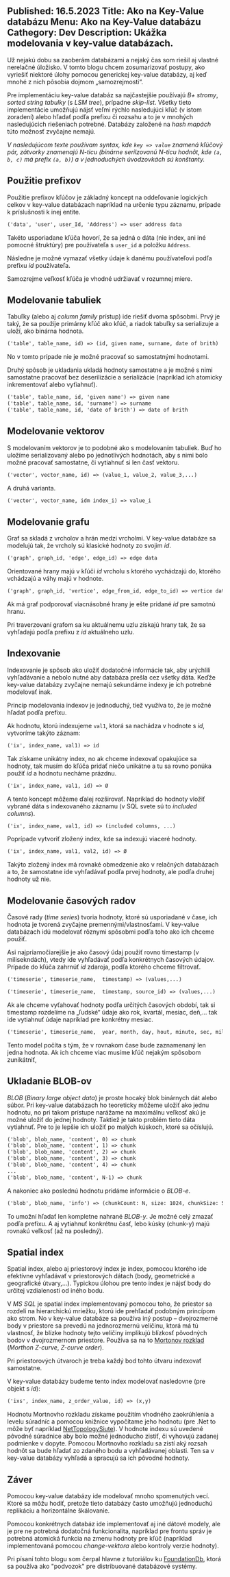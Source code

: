 Published: 16.5.2023
Title: Ako na Key-Value databázu
Menu: Ako na Key-Value databázu
Cathegory: Dev
Description: Ukážka modelovania v key-value databázach.
---
Už nejakú dobu sa zaoberám databázami a nejaký čas som riešil aj vlastné nerelačné úložisko. V tomto blogu chcem zosumarizovať postupy,
ako vyriešiť niektoré úlohy pomocou generickej key-value databázy,
aj keď mnohé z nich pôsobia dojmom „samozrejmosti“.

Pre implementáciu key-value databáz sa najčastejšie používajú _B+ stromy_, _sorted string tabulky_ (s _LSM tree_), prípadne _skip-list_. 
Všetky tieto implementácie umožňujú nájsť veľmi rýchlo nasledujúci kľúč (v istom zoradení) alebo hľadať podľa prefixu či rozsahu
a to je v mnohých nasledujúcich riešeniach potrebné. 
Databázy založené na _hash mapách_ túto možnosť zvyčajne nemajú.

_V nasledujúcom texte používam syntax, kde `key => value` znamená kľúčový pár, zátvorky znamenajú N-ticu
(binárne serilzovanú N-ticu hodnôt, kde `(a, b, c)` má prefix `(a, b)`) a v jednoduchých úvodzovkách sú konštanty._

## Použitie prefixov
Použitie prefixov kľúčov je základný koncept na oddeľovanie logických celkov v key-value databázach napríklad na určenie typu záznamu,
prípade k príslušnosti k inej entite.

```handlebars
('data', 'user', user_Id, 'Address') => user address data
```

Takéto usporiadane kľúča hovorí, že sa jedná o dáta (nie index, ani iné pomocné štruktúry) pre používateľa s `user_id` a položku `Address`.

Následne je možné vymazať všetky údaje k danému používateľovi podľa prefixu _id_ používateľa.

Samozrejme veľkosť kľúča je vhodné udržiavať v rozumnej miere.

## Modelovanie tabuliek 
Tabuľky (alebo aj _column family_ prístup) ide riešiť dvoma spôsobmi. Prvý je taký, že sa použije primárny kľúč ako kľúč, a riadok tabuľky sa serializuje a uloží,
ako binárna hodnota.

```handlebars
('table', table_name, id) => (id, given name, surname, date of brith)
```

No v tomto prípade nie je možné pracovať so samostatnými hodnotami.

Druhý spôsob je ukladania ukladá hodnoty samostatne a je možné s nimi samostatne pracovať bez deserilizácie a serializácie
(napríklad ich atomicky inkrementovať alebo vyťiahnuť).

```handlebars
('table', table_name, id, 'given name') => given name
('table', table_name, id, 'surname') => surname
('table', table_name, id, 'date of brith') => date of brith
```

## Modelovanie vektorov
S modelovaním vektorov je to podobné ako s modelovaním tabuliek.
Buď ho uložíme serializovaný alebo po jednotlivých hodnotách, aby s nimi bolo možné pracovať samostatne, či vytiahnuť si len časť vektoru.

```handlebars
('vector', vector_name, id) => (value_1, value_2, value_3,...)
```

A druhá varianta.

```handlebars
('vector', vector_name, idm index_i) => value_i
```

## Modelovanie grafu
Graf sa skladá z vrcholov a hrán medzi vrcholmi. V key-value databáze sa modelujú tak, že vrcholy sú klasické hodnoty zo svojim _id_.

```handlebars
('graph', graph_id, 'edge', edge_id) => edge data

```

Orientované hrany majú v kľúči _id_ vrcholu s ktorého vychádzajú do, ktorého vchádzajú a váhy majú v hodnote.

```handlebars
('graph', graph_id, 'vertice', edge_from_id, edge_to_id) => vertice data

```

Ak má graf podporovať viacnásobné hrany je ešte pridané _id_ pre samotnú hranu.

Pri traverzovaní grafom sa ku aktuálnemu uzlu získajú hrany tak, že sa vyhľadajú podľa prefixu z _id_ aktuálneho uzlu.

## Indexovanie
Indexovanie je spôsob ako uložiť dodatočné informácie tak, aby urýchlili vyhľadávanie a nebolo nutné aby databáza prešla cez všetky dáta.
Keďže key-value databázy zvyčajne nemajú sekundárne indexy je ich potrebné modelovať inak.

Princíp modelovania indexov je jednoduchý, tiež využíva to, že je možné hľadať podľa prefixu.

Ak hodnotu, ktorú indexujeme `val1`, ktorá sa nachádza v hodnote s _id_,  vytvoríme takýto záznam:

```handlebars
('ix', index_name, val1) => id

```

Tak získame unikátny index, no ak chceme indexovať opakujúce sa hodnoty, tak musím do kľúča pridať niečo unikátne 
a tu sa rovno ponúka použiť _id_ a hodnotu necháme prázdnu.

```handlebars
('ix', index_name, val1, id) => Ø

```

A tento koncept môžeme ďalej rozširovať. Napríklad do hodnoty vložiť vybrané dáta s indexovaného záznamu (v SQL svete sú to _included columns_).

```handlebars
('ix', index_name, val1, id) => (included columns, ...)

```

Poprípade vytvoriť zložený index, kde sa indexujú viaceré hodnoty.

```handlebars
('ix', index_name, val1, val2, id) => Ø

```

Takýto zložený index má rovnaké obmedzenie ako v relačných databázach a to, že samostatne ide vyhľadávať podľa prvej hodnoty, ale podľa druhej hodnoty už nie.

## Modelovanie časových radov

Časové rady (_time series_) tvoria hodnoty, ktoré sú usporiadané v čase, ich hodnota je tvorená zvyčajne premennými/vlastnosťami.
V key-value databázach idú modelovať rôznymi spôsobmi podľa toho ako ich chceme použiť.

Asi najpriamočiarejšie je ako časový údaj  použiť rovno timestamp (v milisekndách), vtedy ide vyhľadávať podľa konkrétnych časových údajov.
Prípade do kľúča zahrnúť _id_ zdaroja, podľa ktorého chceme filtrovať.

```handlebars
('timeserie', timeserie_name,  timestamp) => (values,...)
```

```handlebars
('timeserie', timeserie_name,  timestamp, source_id) => (values,...)
```

Ak ale chceme vyťahovať hodnoty podľa určitých časových období,
tak si timestamp rozdelíme na „ľudské“ údaje ako rok, kvartál, mesiac, deň,... tak ide vytiahnuť údaje napríklad pre konkrétny mesiac.

```handlebars
('timeserie', timeserie_name,  year, month, day, hout, minute, sec, milisec) => (values,...)
```

Tento model počíta s tým, že v rovnakom čase bude zaznamenaný len jedna hodnota. Ak ich chceme viac musíme kľúč nejakým spôsobom zunikátniť,

## Ukladanie BLOB-ov
_BLOB_ (_Binary large object data_) je proste hocaký blok binárnych dát alebo súbor.
Pri key-value databázach ho teoreticky môžeme uložiť ako jednu hodnotu, no pri takom prístupe narážame na maximálnu veľkosť akú je možné uložiť do jednej hodnoty.
Taktiež je takto problém tieto dáta vytiahnuť. Pre to je lepšie ich uložiť po malých kúskoch, ktoré sa očíslujú.

```handlebars
('blob', blob_name, 'content', 0) => chunk
('blob', blob_name, 'content', 1) => chunk
('blob', blob_name, 'content', 2) => chunk
('blob', blob_name, 'content', 3) => chunk
('blob', blob_name, 'content', 4) => chunk
...
('blob', blob_name, 'content', N-1) => chunk
```

A nakoniec ako poslednú hodnotu pridáme informácie o _BLOB-e_.
```handlebars
('blob', blob_name, 'info') => (chunkCount: N, size: 1024, chunkSize: 512, name: foobar.pdf)`
```

To umožní hľadať len kompletne nahrané _BLOB-y_. Je možné celý zmazať podľa prefixu.
A aj vytiahnuť konkrétnu časť, lebo kúsky (chunk-y) majú rovnakú veľkosť (až na posledný).

## Spatial index
Spatial index, alebo aj priestorový index je index,
pomocou ktorého ide efektívne vyhľadávať v priestorových dátach (body, geometrické a geografické útvary,...).
Typickou úlohou pre tento index je nájsť body do určitej vzdialenosti od iného bodu. 

V _MS SQL_ je spatial index implementovaný pomocou toho, že priestor sa rozdelí na hierarchickú mriežku,
ktorú ide prehľadať podobným princípom ako strom. No v key-value databáze sa používa iný postup –
dvojrozmerné body v priestore sa prevedú na jednorozmernú veličinu,
ktorá má tú vlastnosť, že blízke hodnoty tejto veličiny implikujú blízkosť pôvodných bodov v dvojrozmernom priestore.
Používa sa na to [Mortonov rozklad](https://cs.wikipedia.org/wiki/Morton%C5%AFv_rozklad) (_Morthon Z-curve_, _Z-curve order_).

Pri priestorových útvaroch je treba každý bod tohto útvaru indexovať samostatne.

V key-value databázy budeme tento index modelovať nasledovne (pre objekt s _id_):

```handlebars
('ixs', index_name, z_order_value, id) => (x,y)
```

Hodnotu Mortnovho rozkladu získame použitím vhodného zaokrúhlenia a levelu súradníc a pomocou knižnice vypočítame jeho hodnotu 
(pre .Net to môže byť napríklad [NetTopologySiute](https://nettopologysuite.github.io/NetTopologySuite/api/NetTopologySuite.Shape.Fractal.MortonCode.html)).
V hodnote indexu sú uvedené pôvodné súradnice aby bolo možné jednoducho zistiť, či vyhovujú zadanej podmienke v dopyte.
Pomocou Mortnovho rozkladu sa zistí aký rozsah hodnôt sa bude hľadať zo zdaného bodu a vyhľadávanej oblasti.
Ten sa v key-value databázy vyhľadá a spracujú sa ich pôvodné hodnoty.

## Záver
Pomocou key-value databázy ide modelovať mnoho spomenutých vecí. Ktoré sa môžu hodiť, pretože tieto databázy často umožňujú jednoduchú replikáciu a horizontálne škálovanie.

Pomocou konkrétnych databáz ide implementovať aj iné dátové modely, ale je pre ne potrebná dodatočná funkcionalita, napríklad pre frontu správ je potrebná atomická funkcia na zmenu hodnoty pre kľúč (napríklad implementovaná pomocou _change-vektora_ alebo kontroly verzie hodnoty).

Pri písaní tohto blogu som čerpal hlavne z tutoriálov ku [FoundationDb](https://www.foundationdb.org/),
ktorá sa používa ako "podvozok" pre distribuované databázové systémy.
